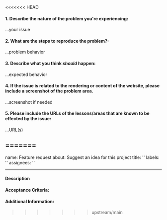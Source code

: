 <<<<<<< HEAD
<!--
Thanks for your interest in The Odin Project. As a courtesy to our maintainers please do a search in our issues to make sure this is not a duplicate of an existing issue. In order to get issues addressed in a reasonable amount of time, we request that you include a baseline of information about the issue you're experiencing and how to reproduce it. Please provide the following:
-->

#### 1. Describe the nature of the problem you're experiencing:

...your issue

#### 2. What are the steps to reproduce the problem?:

...problem behavior

#### 3. Describe what you think *should* happen:

...expected behavior

#### 4. If the issue is related to the rendering or content of the website, please include a screenshot of the problem area.

...screenshot if needed

#### 5. Please include the URLs of the lessons/areas that are known to be effected by the issue:

...URL(s)

=======
---
name: Feature request
about: Suggest an idea for this project
title: ''
labels: ''
assignees: ''

---

#### Description
<!-- Brief description of why this feature would be useful. What problems would it solve and what are the use cases? -->

#### Acceptance Criteria:
<!-- Description of how this feature should work or the steps that need to be taken by the user to meet the acceptance criteria:

For example:
1. Log in
2. Visit a lesson page
3. Click the complete button
4. The course progress bar will increase
-->

#### Additional Information:
<!-- Any helpful additional information or links go here -->
>>>>>>> upstream/main
